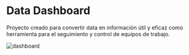 # Data Dashboard

Proyecto creado para convertir data en información útil y eficaz como herramienta para el seguimiento y control de equipos de trabajo.

![dashboard](https://github.com/soberanesmajo/cdmx-2018-06-bc-core-am-data-dashboard/blob/ramamajo/ux/Img%20readme/dashboard.png)

